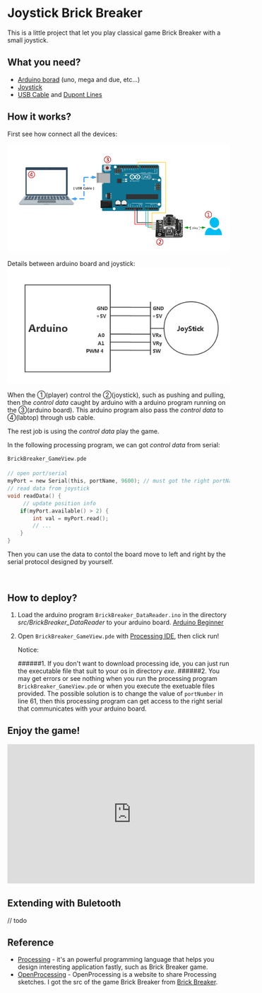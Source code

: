 # Joystick Brick Breaker

This is a little project that let you play classical game Brick Breaker with a small joystick.

## What you need?
* <a href="https://www.arduino.cc/en/Main/Products">Arduino borad</a> (uno, mega and due, etc...)
* <a href="http://wiki.dfrobot.com.cn/index.php?title=(SKU:DFR0061)JoyStick摇杆模块">Joystick</a>
* <a href="https://www.adafruit.com/products/62">USB Cable</a> and <a href="http://www.amazon.com/Qooltek-40pcs-Dupont-Female-Connector/dp/B0116IZ0UO">Dupont Lines</a>

## How it works?

First see how connect all the devices:

<img src="https://github.com/fangbq/JoystickBrickBreaker/blob/master/img/JoyStick%20Brick%20Breaker%20Structure.png?raw=true"/>

Details between arduino board and joystick:
<img src="https://github.com/fangbq/JoystickBrickBreaker/blob/master/img/Arduino-JoyStick.png?raw=true"/>

When the ①(player) control the ②(joystick), such as pushing and pulling, then the *control data* caught by arduino with a arduino program running on the ③(arduino board). This arduino program also pass the *control data* to ④(labtop) through usb cable.

The rest job is using the *control data* play the game.

In the following processing program, we can got *control data* from serial:

```c
BrickBreaker_GameView.pde

// open port/serial
myPort = new Serial(this, portName, 9600); // must got the right portName !!!
// read data from joystick
void readData() {
     // update position info
    if(myPort.available() > 2) {
    	int val = myPort.read();
    	// ...
    }
}
```

Then you can use the data to contol the board move to left and right by the serial protocol designed by yourself.

<img href="https://github.com/fangbq/JoystickBrickBreaker/blob/master/img/GameView.png?raw=true"/>


## How to deploy?
1. Load the arduino program `BrickBreaker_DataReader.ino` in the directory *src/BrickBreaker_DataReader* to your arduino board. <a href="https://www.arduino.cc/en/Guide/HomePage">Arduino Beginner</a>
2. Open `BrickBreaker_GameView.pde` with <a href="https://processing.org/download/?processing">Processing IDE</a>, then click run!

	Notice:
	
	######1.	If you don't want to download processing ide, you can just run the executable file that suit to your os in directory *exe*.
	######2. You may get errors or see nothing when you run the processing program `BrickBreaker_GameView.pde` or when you execute the exetuable files provided. The possible solution is to change the value of `portNumber` in line 61, then this processing program can get access to the right serial that communicates with your arduino board.

## Enjoy the game!
<iframe width="560" height="315" src="https://www.youtube.com/embed/Xg7E_MGTf3k" frameborder="0" allowfullscreen></iframe>

## Extending with Buletooth
// todo

## Reference
* <a href="https://processing.org">Processing</a> - it's an powerful programming language that helps you design interesting application fastly, such as Brick Breaker game.
* <a href="http://www.openprocessing.org">OpenProcessing</a> - OpenProcessing is a website to share Processing sketches. I got the src of the game Brick Breaker from <a href="http://www.openprocessing.org/sketch/134612">Brick Breaker</a>.


